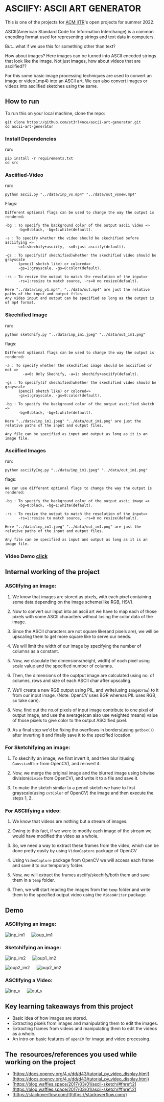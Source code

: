 # ASCIIFY: ASCII ART GENERATOR
 This is one of the projects for [ACM IITR](https://github.com/acmiitr)'s open projects for summer 2022.

ASCII(American Standard Code for Information Interchange) is a common encoding format used for representing strings and text data in computers.

But…what if we use this for something other than text?

How about images? 
 Here images can be turned into ASCII encoded strings that look like the image.  Not just images, how about videos that are asciified??
 
 For this some basic image processing techniques are used to convert an image
 or video(.mp4) into an ASCII art. We can also convert images or videos into asciified sketches using the same. 
## How to run
To run this on your local machine, clone the repo:
	
	git clone https://github.com/st3rl4nce/ascii-art-generator.git
	cd ascii-art-generator
### Install Dependencies
run:

	pip install -r requirements.txt
	cd src
### Asciified-Video
run:

	python ascii.py "../data/inp_vs.mp4" "../data/out_vsnew.mp4"

Flags:
		
	Different optional flags can be used to change the way the output is rendered:
	
	-bg : To specify the background color of the output ascii video => 
		  -bg=0:black, -bg=1:white(default).
		  
	-s : To specify whether the video should be skechified before asciifying => 
	     -s=1:skechify+asciify, -s=0:just asciify(default). 
	
	-gs : To specify(if skechified)whether the skechified video should be grayscale
		  (pencil sketch like) or colored=> 
	  	  -gs=1:grayscale, -gs=0:color(default).
	  	  
	-rs : To resize the output to match the resolution of the input=> 
		  -rs=1:resize to match source, -rs=0 no resize(default).
		  
	Here "../data/inp_v1.mp4", "../data/out.mp4" are just the relative paths of the input and output files. 
	Any video input and output can be specified as long as the output is of mp4 format. 

### Skechified Image
run:

	python sketchify.py "../data/inp_im1.jpeg" "../data/out_im1.png" 

flags:
		
	Different optional flags can be used to change the way the output is rendered:
	
	-a : To specify whether the skechified image should be asciified or not =>
			-a=0: Only Skechify, -a=1: skechify+asciify(default). 
		  
	-gs : To specify(if skechified)whether the skechified video should be grayscale
		  (pencil sketch like) or colored=> 
	  	  -gs=1:grayscale, -gs=0:color(default).
	  	  
	-bg : To specify the background color of the output asciified sketch => 
		  -bg=0:black, -bg=1:white(default).
	  
	Here "../data/inp_im1.jpeg" "../data/out_im1.png" are just the relative paths of the input and output files. 
	
	Any file can be specified as input and output as long as it is an image file. 
### Asciified Images
run:

	python asciifyImg.py "../data/inp_im1.jpeg" "../data/out_im1.png"

flags:
		
	We can use different optional flags to change the way the output is rendered:
	
	-bg : To specify the background color of the output ascii image => 
		  -bg=0:black, -bg=1:white(default).

	-rs : To resize the output to match the resolution of the input=> 
		  -rs=1:resize to match source, -rs=0 no resize(default).
		  	  
	Here "../data/inp_im1.jpeg" "../data/out_im1.png" are just the relative paths of the input and output files. 
	
	Any file can be specified as input and output as long as it is an image file. 

### Video Demo [click](https://drive.google.com/file/d/1-EQms_HS6CXbx614Hw_un68ZqYHQlKcj/view?usp=sharing)
	
## Internal working of the project   
### ASCIIfying an image: 
1. We know that images are stored as pixels, with each pixel containing some data depending on the image scheme(like RGB, HSV).
 
2. Now to convert our input into an ascii art we have to map each of those pixels with some ASCII characters without losing the color data of the image. 

3. Since the ASCII characters are not square like(and pixels are), we will be upscaling them to get more square like to serve our needs.

4. We will limit the width of our image by specifying the number of columns as a constant.

5. Now, we claculate the dimensions(height, width) of each pixel using scale value and the specified number of columns.

6. Then, the dimensions of the ouptput image are calculated using no. of columns, rows and size of each ASCII char after upscaling. 

7. We'll create a new RGB output using PIL, and write(using ```ImageDraw```) to it from our input image. (Note: OpenCV uses BGR whereas PIL uses RGB, so take care). 

8. Now, find out the no.of pixels of input image contribute to one pixel of output image, and use the average(can also use weighted means) value of those pixels to give color to the output ASCIIfied pixel. 

9. As a final step we'd be fixing the overflows in borders(using ```getbox()```) after inverting it and finally save it to the specified location.

### For Sketchifying an image:

1. To skechify an image, we first invert it, and then blur it(using ```GaussianBlur``` from OpenCV), and reinvert it. 

2. Now, we merge the original image and the blurred image using bitwise division(```divide``` from OpenCV), and write it to a file and save it. 

3. To make the sketch similar to a pencil sketch we have to first grayscale(using ```cvtColor``` of OpenCV) the image and then execute the steps 1, 2. 

### For ASCIIfying a video:

1. We know that videos are nothing but a stream of images. 

2. Owing to this fact, if we were to modify each image of the stream we would have modified the video as a whole. 

3. So, we need a way to extract these frames from the video, which can be done pretty easily by using ```VideoCapture``` package of OpenCV
    
4. Using ```VideoCapture``` package from OpenCV we will access each frame and save it to our temporary folder.

5. Now, we will extract the frames asciify/skechify/both them and save them in a ```temp``` folder.

6. Then, we will start reading the images from the ```temp``` folder and write them to the specified output video using the ```VideoWriter``` package. 

## Demo
### ASCIIfying an image:

![inp_im1](r_data/inp_im1.jpeg "original") &emsp; ![oup_im1](r_data/oup_im1.png)
		
### Sketchifying an image:
![inp_im2](r_data/inp_im2.jpeg) &emsp; ![oup1_im2](r_data/oup1_im2.png)  

![oup2_im2](r_data/oup2_im2.png) &emsp; ![oup2_im2](r_data/oup3_im2.png)

### ASCIIfying a Video:
![inp_v](r_data/inp_v2.gif) &emsp; ![out_v](r_data/out_v2.gif)

## Key learning takeaways from this project
- Basic idea of how images are stored.  
- Extracting pixels from images and manipulating them to edit the images.  
- Extracting frames from videos and manipulating them to edit the videos as a whole. 
- An intro on basic features of ```openCV``` for image and video processing. 
  
## The  resources/references you used while working on the project
- [https://docs.opencv.org/4.x/dd/d43/tutorial_py_video_display.html](https://docs.opencv.org/4.x/dd/d43/tutorial_py_video_display.html)
- [https://blog.waffles.space/2017/03/01/ascii-sketch/#fnref:2](https://blog.waffles.space/2017/03/01/ascii-sketch/#fnref:2)
- [https://stackoverflow.com/](https://stackoverflow.com/)
